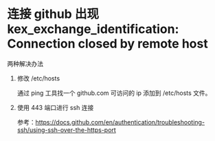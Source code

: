 # 连接 github 出现 kex_exchange_identification: Connection closed by remote host

两种解决办法

1. 修改 /etc/hosts

   通过 ping 工具找一个 github.com 可访问的 ip 添加到 /etc/hosts 文件。
2. 使用 443 端口进行 ssh 连接

   参考：https://docs.github.com/en/authentication/troubleshooting-ssh/using-ssh-over-the-https-port